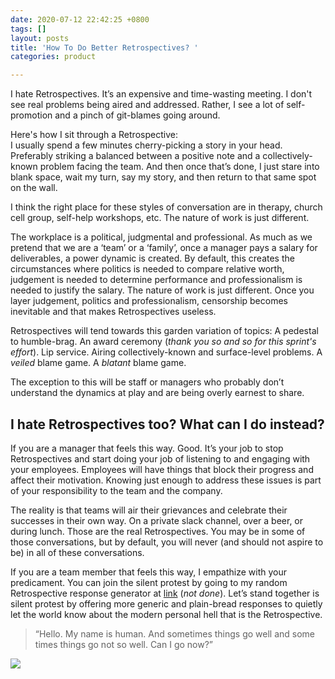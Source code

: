 ```yaml
---
date: 2020-07-12 22:42:25 +0800
tags: []
layout: posts
title: 'How To Do Better Retrospectives? '
categories: product

---
```

I hate Retrospectives. It’s an expensive and time-wasting meeting. I don't see real problems being aired and addressed. Rather, I see a lot of self-promotion and a pinch of git-blames going around. 

Here's how I sit through a Retrospective:  
I usually spend a few minutes cherry-picking a story in your head. Preferably striking a balanced between a positive note and a collectively-known problem facing the team. And then once that’s done, I just stare into blank space, wait my turn, say my story, and then return to that same spot on the wall.

I think the right place for these styles of conversation are in therapy, church cell group, self-help workshops, etc. The nature of work is just different. 

The workplace is a political, judgmental and professional. As much as we pretend that we are a ‘team’ or a ‘family’, once a manager pays a salary for deliverables, a power dynamic is created. By default, this creates the circumstances where politics is needed to compare relative worth, judgement is needed to determine performance and professionalism is needed to justify the salary. The nature of work is just different. Once you layer judgement, politics and professionalism, censorship becomes inevitable and that makes Retrospectives useless.

Retrospectives will tend towards this garden variation of topics: A pedestal to humble-brag. An award ceremony (_thank you so and so for this sprint's effort_). Lip service. Airing collectively-known and surface-level problems. A _veiled_ blame game. A _blatant_ blame game.

The exception to this will be staff or managers who probably don’t understand the dynamics at play and are being overly earnest to share.

## I hate Retrospectives too? What can I do instead?

If you are a manager that feels this way. Good. It’s your job to stop Retrospectives and start doing your job of listening to and engaging with your employees. Employees will have things that block their progress and affect their motivation. Knowing just enough to address these issues is part of your responsibility to the team and the company.

The reality is that teams will air their grievances and celebrate their successes in their own way. On a private slack channel, over a beer, or during lunch. Those are the real Retrospectives. You may be in some of those conversations, but by default, you will never (and should not aspire to be) in all of these conversations.

If you are a team member that feels this way, I empathize with your predicament. You can join the silent protest by going to my random Retrospective response generator at [link](https://brianngan.github.io/404.html "link") (_not done_). Let’s stand together is silent protest by offering more generic and plain-bread responses to quietly let the world know about the modern personal hell that is the Retrospective.

> “Hello. My name is human. And sometimes things go well and some times things go not so well. Can I go now?”

![](https://media.giphy.com/media/26u484cfXLZasp0ze/giphy.gif)